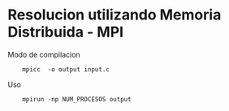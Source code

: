 # Resolucion utilizando Memoria Distribuida - MPI

Modo de compilacion
```
    mpicc  -o output input.c
```

Uso
```
    mpirun -np NUM_PROCESOS output
```
